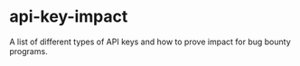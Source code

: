 # api-key-impact
A list of different types of API keys and how to prove impact for bug bounty programs.
